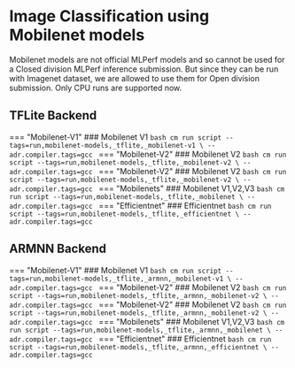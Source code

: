 # Image Classification using Mobilenet models

Mobilenet models are not official MLPerf models and so cannot be used for a Closed division MLPerf inference submission. But since they can be run with Imagenet dataset, we are allowed to use them for Open division submission. Only CPU runs are supported now. 

## TFLite Backend

=== "Mobilenet-V1"
    ### Mobilenet V1
    ```bash
    cm run script --tags=run,mobilenet-models,_tflite,_mobilenet-v1 \
     --adr.compiler.tags=gcc
    ```
=== "Mobilenet-V2"
    ### Mobilenet V2
    ```bash
    cm run script --tags=run,mobilenet-models,_tflite,_mobilenet-v2 \
     --adr.compiler.tags=gcc
    ```
=== "Mobilenet-V2"
    ### Mobilenet V2
    ```bash
    cm run script --tags=run,mobilenet-models,_tflite,_mobilenet-v2 \
     --adr.compiler.tags=gcc
    ```
=== "Mobilenets"
    ### Mobilenet V1,V2,V3
    ```bash
    cm run script --tags=run,mobilenet-models,_tflite,_mobilenet \
     --adr.compiler.tags=gcc
    ```
=== "Efficientnet"
    ### Efficientnet
    ```bash
    cm run script --tags=run,mobilenet-models,_tflite,_efficientnet \
     --adr.compiler.tags=gcc
    ```

## ARMNN Backend
=== "Mobilenet-V1"
    ### Mobilenet V1
    ```bash
    cm run script --tags=run,mobilenet-models,_tflite,_armnn,_mobilenet-v1 \
     --adr.compiler.tags=gcc
    ```
=== "Mobilenet-V2"
    ### Mobilenet V2
    ```bash
    cm run script --tags=run,mobilenet-models,_tflite,_armnn,_mobilenet-v2 \
     --adr.compiler.tags=gcc
    ```
=== "Mobilenet-V2"
    ### Mobilenet V2
    ```bash
    cm run script --tags=run,mobilenet-models,_tflite,_armnn,_mobilenet-v2 \
     --adr.compiler.tags=gcc
    ```
=== "Mobilenets"
    ### Mobilenet V1,V2,V3
    ```bash
    cm run script --tags=run,mobilenet-models,_tflite,_armnn,_mobilenet \
     --adr.compiler.tags=gcc
    ```
=== "Efficientnet"
    ### Efficientnet
    ```bash
    cm run script --tags=run,mobilenet-models,_tflite,_armnn,_efficientnet \
     --adr.compiler.tags=gcc
    ```

